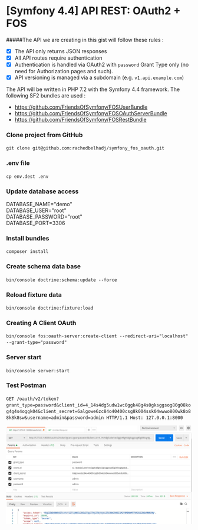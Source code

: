 # [Symfony 4.4] API REST: OAuth2 + FOS

#####The API we are creating in this gist will follow these rules :

- [x] The API only returns JSON responses
- [x] All API routes require authentication
- [x] Authentication is handled via OAuth2 with `password` Grant Type only (no need for Authorization pages and such).
- [x] API versioning is managed via a subdomain (e.g. `v1.api.example.com`)

The API will be written in PHP 7.2 with the Symfony 4.4 framework. The following SF2 bundles are used :

- https://github.com/FriendsOfSymfony/FOSUserBundle
- https://github.com/FriendsOfSymfony/FOSOAuthServerBundle
- https://github.com/FriendsOfSymfony/FOSRestBundle

### Clone project from GitHub

`git clone git@github.com:rachedbelhadj/symfony_fos_oauth.git`

### .env file

`cp env.dest .env`

### Update database access

DATABASE_NAME="demo"<br/>
DATABASE_USER="root"<br/>
DATABASE_PASSWORD="root"<br/>
DATABASE_PORT=3306<br/>

### Install bundles

`composer install`

### Create schema data base

`bin/console doctrine:schema:update --force`

### Reload fixture data

`bin/console doctrine:fixture:load`

### Creating A Client OAuth

`bin/console fos:oauth-server:create-client --redirect-uri="localhost" --grant-type="password"`

### Server start

`bin/console server:start`

### Test Postman

`GET /oauth/v2/token?grant_type=password&client_id=4_14s4dg5udw1wc0ggk48g4s0gksggsog80g08kog4g4s4oggk04&client_secret=6algowe6zc84o40400csg8k004ssk04wwwo800wk8o88k8k8sw&username=admin&password=admin HTTP/1.1
 Host: 127.0.0.1:8000`

![](doc/Postman.png)
